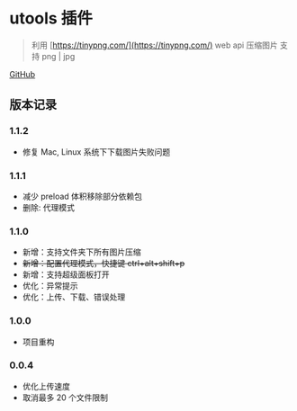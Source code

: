 # utools 插件

> 利用 [https://tinypng.com/](https://tinypng.com/) web api 压缩图片 支持 png | jpg

[GitHub](https://github.com/csj8520/utools-plugin-tinypng/)

## 版本记录

### 1.1.2
- 修复 Mac, Linux 系统下下载图片失败问题

### 1.1.1
- 减少 preload 体积移除部分依赖包
- 删除: 代理模式


### 1.1.0

- 新增：支持文件夹下所有图片压缩
- ~~新增：配置代理模式，快捷键 ctrl+alt+shift+p~~
- 新增：支持超级面板打开
- 优化：异常提示
- 优化：上传、下载、错误处理


### 1.0.0

- 项目重构

### 0.0.4

- 优化上传速度
- 取消最多 20 个文件限制
